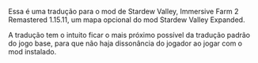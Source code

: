 Essa é uma tradução para o mod de Stardew Valley, Immersive Farm 2 Remastered 1.15.11, um mapa opcional do mod Stardew Valley Expanded.

A tradução tem o intuito ficar o mais próximo possível da tradução padrão do jogo base, para que não haja dissonância do jogador ao jogar com o mod instalado.
